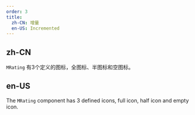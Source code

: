 ```yaml
---
order: 3
title:
  zh-CN: 增量
  en-US: Incremented
---
```


## zh-CN

`MRating` 有3个定义的图标，全图标、半图标和空图标。

## en-US

The `MRating` component has 3 defined icons, full icon, half icon and empty icon.

